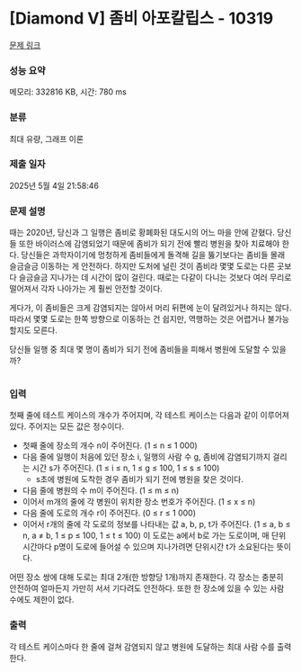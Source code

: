 # [Diamond V] 좀비 아포칼립스 - 10319 

[문제 링크](https://www.acmicpc.net/problem/10319) 

### 성능 요약

메모리: 332816 KB, 시간: 780 ms

### 분류

최대 유량, 그래프 이론

### 제출 일자

2025년 5월 4일 21:58:46

### 문제 설명

<p>때는 2020년, 당신과 그 일행은 좀비로 황폐화된 대도시의 어느 마을 안에 갇혔다. 당신들 또한 바이러스에 감염되었기 때문에 좀비가 되기 전에 빨리 병원을 찾아 치료해야 한다. 당신들은 과학자이기에 멍청하게 좀비들에게 돌격해 길을 뚫기보다는 좀비들 몰래 슬금슬금 이동하는 게 안전하다. 하지만 도처에 널린 것이 좀비라 몇몇 도로는 다른 곳보다 슬금슬금 지나가는 데 시간이 많이 걸린다. 때로는 다같이 다니는 것보다 여러 무리로 떨어져서 각자 나아가는 게 훨씬 안전할 것이다.</p>

<p>게다가, 이 좀비들은 크게 감염되지는 않아서 머리 뒤편에 눈이 달려있거나 하지는 않다. 따라서 몇몇 도로는 한쪽 방향으로 이동하는 건 쉽지만, 역행하는 것은 어렵거나 불가능할지도 모른다.</p>

<p>당신들 일행 중 최대 몇 명이 좀비가 되기 전에 좀비들을 피해서 병원에 도달할 수 있을까?</p>

<p style="text-align: center;"><img src=""></p>

### 입력 

 <p>첫째 줄에 테스트 케이스의 개수가 주어지며, 각 테스트 케이스는 다음과 같이 이루어져 있다. 주어지는 모든 값은 정수이다.</p>

<ul>
	<li>첫째 줄에 장소의 개수 n이 주어진다. (1 ≤ n ≤ 1 000)</li>
	<li>다음 줄에 일행이 처음에 있던 장소 i, 일행의 사람 수 g, 좀비에 감염되기까지 걸리는 시간 s가 주어진다. (1 ≤ i ≤ n, 1 ≤ g ≤ 100, 1 ≤ s ≤ 100)
	<ul>
		<li>s초에 병원에 도착한 경우 좀비가 되기 전에 병원을 찾은 것이다.</li>
	</ul>
	</li>
	<li>다음 줄에 병원의 수 m이 주어진다. (1 ≤ m ≤ n)</li>
	<li>이어서 m개의 줄에 각 병원이 위치한 장소 번호가 주어진다. (1 ≤ x ≤ n)</li>
	<li>다음 줄에 도로의 개수 r이 주어진다. (0 ≤ r ≤ 1 000)</li>
	<li>이어서 r개의 줄에 각 도로의 정보를 나타내는 값 a, b, p, t가 주어진다. (1 ≤ a, b ≤ n, a ≠ b, 1 ≤ p ≤ 100, 1 ≤ t ≤ 100) 이 도로는 a에서 b로 가는 도로이며, 매 단위시간마다 p명이 도로에 들어설 수 있으며 지나가려면 단위시간 t가 소요된다는 뜻이다.</li>
</ul>

<p>어떤 장소 쌍에 대해 도로는 최대 2개(한 방향당 1개)까지 존재한다. 각 장소는 충분히 안전하여 얼마든지 가만히 서서 기다려도 안전하다. 또한 한 장소에 있을 수 있는 사람 수에도 제한이 없다.</p>

### 출력 

 <p>각 테스트 케이스마다 한 줄에 걸쳐 감염되지 않고 병원에 도달하는 최대 사람 수를 출력한다.</p>

